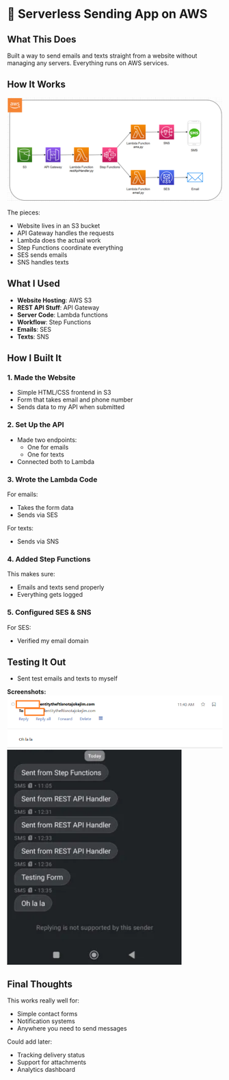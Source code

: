 # 📡 Serverless Sending App on AWS

## What This Does
Built a way to send emails and texts straight from a website without managing any servers. Everything runs on AWS services.

## How It Works
![Diagram showing the flow](./screenshots/Serverless-Sending-Application.png)

The pieces:
- Website lives in an S3 bucket
- API Gateway handles the requests
- Lambda does the actual work
- Step Functions coordinate everything
- SES sends emails
- SNS handles texts

## What I Used
- **Website Hosting**: AWS S3
- **REST API Stuff**: API Gateway  
- **Server Code**: Lambda functions  
- **Workflow**: Step Functions  
- **Emails**: SES  
- **Texts**: SNS  

## How I Built It

### 1. Made the Website
- Simple HTML/CSS frontend in S3
- Form that takes email and phone number
- Sends data to my API when submitted

### 2. Set Up the API
- Made two endpoints:
  - One for emails
  - One for texts
- Connected both to Lambda

### 3. Wrote the Lambda Code
For emails:
- Takes the form data
- Sends via SES

For texts:
- Sends via SNS

### 4. Added Step Functions
This makes sure:
- Emails and texts send properly
- Everything gets logged

### 5. Configured SES & SNS
For SES:
- Verified my email domain

## Testing It Out
- Sent test emails and texts to myself

**Screenshots:**
![Email working](./screenshots/email-proof.png)
![Text working](./screenshots/sms-proof.png)

## Final Thoughts
This works really well for:
- Simple contact forms
- Notification systems
- Anywhere you need to send messages

Could add later:
- Tracking delivery status
- Support for attachments
- Analytics dashboard
